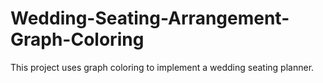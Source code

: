 # Wedding-Seating-Arrangement-Graph-Coloring
This project uses graph coloring to implement a wedding seating planner.
